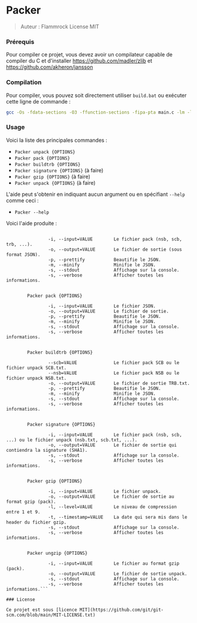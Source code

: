 # Packer

> Auteur : Flammrock
> License  MIT

### Prérequis

Pour compiler ce projet, vous devez avoir un compilateur capable de compiler du C et d'installer https://github.com/madler/zlib et https://github.com/akheron/jansson

### Compilation

Pour compiler, vous pouvez soit directement utiliser `build.bat` ou exécuter cette ligne de commande :

```bash
gcc -Os -fdata-sections -O3 -ffunction-sections -fipa-pta main.c -lm -lzlibstatic -ljansson -o Packer.exe -D_WIN32 -Wl,--gc-sections -Wl,-O1 -Wl,--as-needed -Wl,--strip-all
```

### Usage

Voici la liste des principales commandes :
- `Packer unpack {OPTIONS}`
- `Packer pack {OPTIONS}`
- `Packer buildtrb {OPTIONS}`
- `Packer signature {OPTIONS}` (à faire)
- `Packer gzip {OPTIONS}` (à faire)
- `Packer unpack {OPTIONS}` (à faire)

L'aide peut s'obtenir en indiquant aucun argument ou en spécifiant `--help` comme ceci :
- `Packer --help`

Voici l'aide produite :
```        Packer unpack {OPTIONS}

                -i, --input=VALUE        Le fichier pack (nsb, scb, trb, ...).
                -o, --output=VALUE       Le fichier de sortie (sous format JSON).
                -p, --prettify           Beautifie le JSON.
                -m, --minify             Minifie le JSON.
                -s, --stdout             Affichage sur la console.
                -s, --verbose            Afficher toutes les informations.


        Packer pack {OPTIONS}

                -i, --input=VALUE        Le fichier JSON.
                -o, --output=VALUE       Le fichier de sortie.
                -p, --prettify           Beautifie le JSON.
                -m, --minify             Minifie le JSON.
                -s, --stdout             Affichage sur la console.
                -s, --verbose            Afficher toutes les informations.


        Packer buildtrb {OPTIONS}

                --scb=VALUE              Le fichier pack SCB ou le fichier unpack SCB.txt.
                --nsb=VALUE              Le fichier pack NSB ou le fichier unpack NSB.txt.
                -o, --output=VALUE       Le fichier de sortie TRB.txt.
                -p, --prettify           Beautifie le JSON.
                -m, --minify             Minifie le JSON.
                -s, --stdout             Affichage sur la console.
                -s, --verbose            Afficher toutes les informations.


        Packer signature {OPTIONS}

                -i, --input=VALUE        Le fichier pack (nsb, scb, ...) ou le fichier unpack (nsb.txt, scb.txt, ...).
                -o, --output=VALUE       Le fichier de sortie qui contiendra la signature (SHA1).
                -s, --stdout             Affichage sur la console.
                -s, --verbose            Afficher toutes les informations.


        Packer gzip {OPTIONS}

                -i, --input=VALUE        Le fichier unpack.
                -o, --output=VALUE       Le fichier de sortie au format gzip (pack).
                -l, --level=VALUE        Le niveau de compression entre 1 et 9.
                -t, --timestamp=VALUE    La date qui sera mis dans le header du fichier gzip.
                -s, --stdout             Affichage sur la console.
                -s, --verbose            Afficher toutes les informations.


        Packer ungzip {OPTIONS}

                -i, --input=VALUE        Le fichier au format gzip (pack).
                -o, --output=VALUE       Le fichier de sortie unpack.
                -s, --stdout             Affichage sur la console.
                -s, --verbose            Afficher toutes les informations.```

### License

Ce projet est sous [licence MIT](https://github.com/git/git-scm.com/blob/main/MIT-LICENSE.txt)
